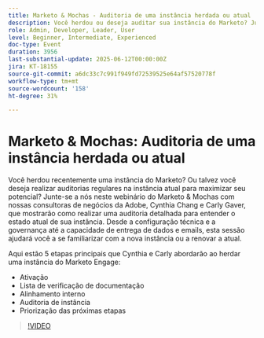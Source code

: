 ```yaml
---
title: Marketo & Mochas - Auditoria de uma instância herdada ou atual
description: Você herdou ou deseja auditar sua instância do Marketo? Junte-se aos consultores da Adobe Cynthia Chang & Carly Gaver para saber cinco etapas principais para auditar e otimizar sua Marketo Engage.
role: Admin, Developer, Leader, User
level: Beginner, Intermediate, Experienced
doc-type: Event
duration: 3956
last-substantial-update: 2025-06-12T00:00:00Z
jira: KT-18155
source-git-commit: a6dc33c7c991f949fd72539525e64af57520778f
workflow-type: tm+mt
source-wordcount: '158'
ht-degree: 31%

---
```



# Marketo &amp; Mochas: Auditoria de uma instância herdada ou atual

Você herdou recentemente uma instância do Marketo? Ou talvez você deseja realizar auditorias regulares na instância atual para maximizar seu potencial? Junte-se a nós neste webinário do Marketo &amp; Mochas com nossas consultoras de negócios da Adobe, Cynthia Chang e Carly Gaver, que mostrarão como realizar uma auditoria detalhada para entender o estado atual de sua instância. Desde a configuração técnica e a governança até a capacidade de entrega de dados e emails, esta sessão ajudará você a se familiarizar com a nova instância ou a renovar a atual.

Aqui estão 5 etapas principais que Cynthia e Carly abordarão ao herdar uma instância do Marketo Engage:

- Ativação
- Lista de verificação de documentação
- Alinhamento interno
- Auditoria de instância
- Priorização das próximas etapas

>[!VIDEO](https://video.tv.adobe.com/v/3459034/?learn=on&enablevpops)
